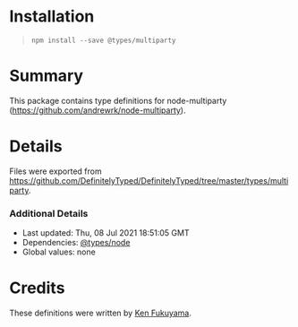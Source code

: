 # Installation
> `npm install --save @types/multiparty`

# Summary
This package contains type definitions for node-multiparty (https://github.com/andrewrk/node-multiparty).

# Details
Files were exported from https://github.com/DefinitelyTyped/DefinitelyTyped/tree/master/types/multiparty.

### Additional Details
 * Last updated: Thu, 08 Jul 2021 18:51:05 GMT
 * Dependencies: [@types/node](https://npmjs.com/package/@types/node)
 * Global values: none

# Credits
These definitions were written by [Ken Fukuyama](https://github.com/kenfdev).

